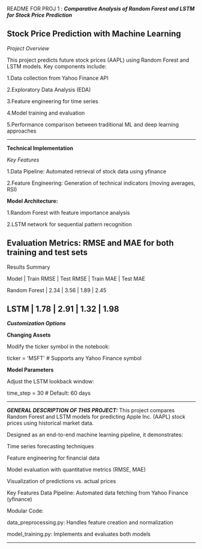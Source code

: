 README FOR PROJ 1 : ***Comparative Analysis of Random Forest and LSTM for Stock Price Prediction***

**Stock Price Prediction with Machine Learning**
-----------------------------------------------------------------------------------------------------------------------------------
*Project Overview*

This project predicts future stock prices (AAPL) using Random Forest and LSTM models. Key components include:

1.Data collection from Yahoo Finance API

2.Exploratory Data Analysis (EDA)

3.Feature engineering for time series

4.Model training and evaluation

5.Performance comparison between traditional ML and deep learning approaches

-----------------------------------------------------------------------------------------------------------------------------------
**Technical Implementation**

*Key Features*

1.Data Pipeline: Automated retrieval of stock data using yfinance

2.Feature Engineering: Generation of technical indicators (moving averages, RSI)

**Model Architecture:**

1.Random Forest with feature importance analysis

2.LSTM network for sequential pattern recognition

**Evaluation Metrics: RMSE and MAE for both training and test sets**
-----------------------------------------------------------------------------------------------------------------------------------
Results Summary

Model	          |       Train RMSE | Test RMSE | Train MAE | Test MAE

Random Forest 	|          2.34	  |   3.56	  |    1.89	  |  2.45

LSTM	          |          1.78	  |   2.91	  |    1.32	  |  1.98
-----------------------------------------------------------------------------------------------------------------------------------

***Customization Options***

**Changing Assets**

Modify the ticker symbol in the notebook:

ticker = 'MSFT'  # Supports any Yahoo Finance symbol

**Model Parameters**

Adjust the LSTM lookback window:

time_step = 30  # Default: 60 days

***********************************************************************************************************************************
***GENERAL DESCRIPTION OF THIS PROJECT:***
This project compares Random Forest and LSTM models for predicting Apple Inc. (AAPL) stock prices using historical market data. 

Designed as an end-to-end machine learning pipeline, it demonstrates:

Time series forecasting techniques

Feature engineering for financial data

Model evaluation with quantitative metrics (RMSE, MAE)

Visualization of predictions vs. actual prices

Key Features
Data Pipeline: Automated data fetching from Yahoo Finance (yfinance)

Modular Code:

data_preprocessing.py: Handles feature creation and normalization

model_training.py: Implements and evaluates both models

***********************************************************************************************************************************

